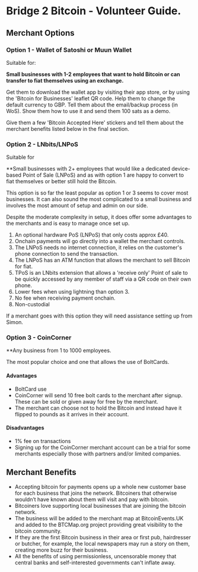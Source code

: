 # Bridge 2 Bitcoin - Volunteer Guide. 

## Merchant Options 

### Option 1 - Wallet of Satoshi or Muun Wallet

Suitable for:

**Small businesses with 1-2 employees that want to hold Bitcoin or can transfer to fiat themselves using an exchange.** 

Get them to download the wallet app by visiting their app store, or by using the 'Bitcoin for Businesses' leaflet QR code. Help them to change the default currency to GBP. Tell them about the email/backup process (in WoS). Show them how to use it and send them 100 sats as a demo.

Give them a few 'Bitcoin Accepted Here' stickers and tell them about the merchant benefits listed below in the final section.

### Option 2 - LNbits/LNPoS

Suitable for

**Small businesses with 2+ employees that would like a dedicated device-based Point of Sale (LNPoS) and as with option 1 are happy to convert to fiat themselves or better still hold the Bitcoin.

This option is so far the least popular as option 1 or 3 seems to cover most businesses. It can also sound the most complicated to a small business and involves the most amount of setup and admin on our side.

Despite the moderate complexity in setup, it does offer some advantages to the merchants and is easy to manage once set up.

1. An optional hardware PoS (LNPoS) that only costs approx £40.
2. Onchain payments will go directly into a wallet the merchant controls.
3. The LNPoS needs no internet connection, it relies on the customer's phone connection to send the transaction.
4. The LNPoS has an ATM function that allows the merchant to sell Bitcoin for fiat.
5. TPoS is an LNbits extension that allows a 'receive only' Point of sale to be quickly accessed by any member of staff via a QR code on their own phone.
6. Lower fees when using lightning than option 3.
7. No fee when receiving payment onchain.
8. Non-custodial

If a merchant goes with this option they will need assistance setting up from Simon.


### Option 3 - CoinCorner

**Any business from 1 to 1000 employees.

The most popular choice and one that allows the use of BoltCards.

#### Advantages

- BoltCard use
- CoinCorner will send 10 free bolt cards to the merchant after signup. These can be sold or given away for free by the merchant.
- The merchant can choose not to hold the Bitcoin and instead have it flipped to pounds as it arrives in their account.

#### Disadvantages

- 1% fee on transactions
- Signing up for the CoinCorner merchant account can be a trial for some merchants especially those with partners and/or limited companies.


## Merchant Benefits

- Accepting bitcoin for payments opens up a whole new customer base for each business that joins the network. Bitcoiners that otherwise wouldn’t have known about them will visit and pay with bitcoin.
- Bitcoiners love supporting local businesses that are joining the bitcoin network.
- The business will be added to the merchant map at BitcoinEvents.UK and added to the BTCMap.org project providing great visibility to the bitcoin community.
- If they are the first Bitcoin business in their area or first pub, hairdresser or butcher, for example, the local newspapers may run a story on them, creating more buzz for their business.
- All the benefits of using permissionless, uncensorable money that central banks and self-interested governments can't inflate away.
